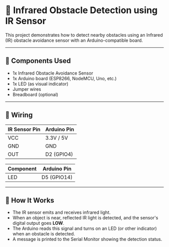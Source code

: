 # 🚧 Infrared Obstacle Detection using IR Sensor

This project demonstrates how to detect nearby obstacles using an Infrared (IR) obstacle avoidance sensor with an Arduino-compatible board.

---


## 🔧 Components Used

- 1x Infrared Obstacle Avoidance Sensor
- 1x Arduino board (ESP8266, NodeMCU, Uno, etc.)
- 1x LED (as visual indicator)
- Jumper wires
- Breadboard (optional)

---

## 🔌 Wiring

| IR Sensor Pin | Arduino Pin |
|---------------|-------------|
| VCC           | 3.3V / 5V   |
| GND           | GND         |
| OUT           | D2 (GPIO4)  |

| Component     | Arduino Pin |
|---------------|-------------|
| LED           | D5 (GPIO14) |

---

## 🧠 How It Works

- The IR sensor emits and receives infrared light.
- When an object is near, reflected IR light is detected, and the sensor's digital output goes **LOW**.
- The Arduino reads this signal and turns on an LED (or other indicator) when an obstacle is detected.
- A message is printed to the Serial Monitor showing the detection status.

